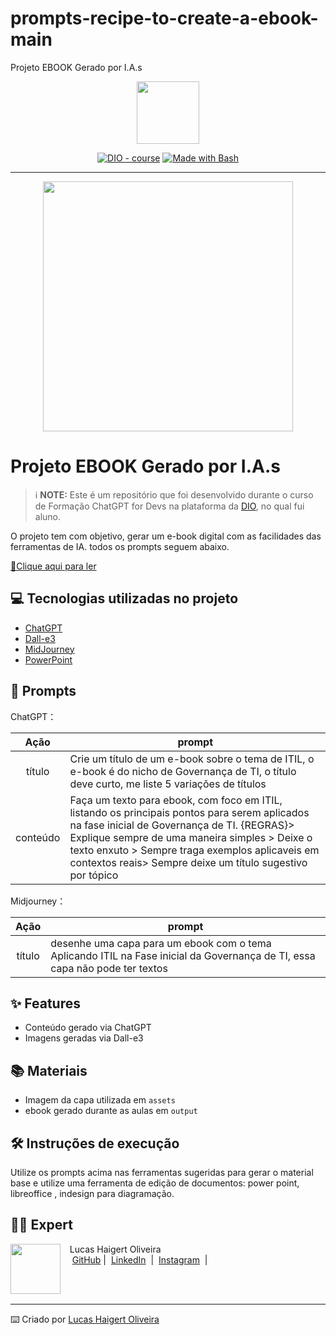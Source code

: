 # prompts-recipe-to-create-a-ebook-main
Projeto EBOOK Gerado por I.A.s

<p align="center">
    <img width="100" src=".github/assets/banner.png">
</p>


<p align="center">
<a href="https://dio.me/"><img src="https://img.shields.io/badge/DIO-Course-28DA77?logo=youtube" alt="DIO - course"></a>
<a href="https://www.gnu.org/software/bash/" title="Go to Bash homepage"><img src="https://img.shields.io/badge/Prompt-Project-blue?logo=gnu-bash&amp;logoColor=white" alt="Made with Bash"></a></p>

-------


<p align="center">
<img 
    src="./assets/capa.png"
    width="400"  
/>
</p>

# Projeto EBOOK Gerado por I.A.s


 > ℹ️ **NOTE:** Este é um repositório que foi desenvolvido durante o curso de Formação ChatGPT for Devs na plataforma da [DIO](https://dio.me), no qual fui aluno.

O projeto tem com objetivo, gerar um e-book digital com as facilidades das ferramentas de IA. todos os prompts seguem abaixo.

<a href="https://github.com/tilucasoliveira/prompts-recipe-to-create-a-ebook-main/blob/main/output/ebook%20-%20Aplicando_ITIL_Fase_Inicial_GOVTI%20-%20Output.pdf" title="View PDF now"> 📕Clique aqui para ler</a>

## 💻 Tecnologias utilizadas no projeto

- [ChatGPT](https://chat.openai.com/) 
- [Dall-e3](https://openai.com/dall-e-3)
- [MidJourney](https://www.midjourney.com/app/)
- [PowerPoint](https://www.microsoft.com/en/microsoft-365/powerpoint)

## 🧠 Prompts


ChatGPT：

|   Ação   | prompt                                                                                                                                                                                                                                                                         |
| :------: | ------------------------------------------------------------------------------------------------------------------------------------------------------------------------------------------------------------------------------------------------------------------------------ |
|  título  | Crie um título de um e-book sobre o tema de ITIL, o e-book é do nicho de Governança de TI, o título deve curto, me liste 5 variações de títulos                                                        |
| conteúdo | Faça um texto para ebook, com foco em ITIL, listando os principais pontos para serem aplicados na fase inicial de Governança de TI. {REGRAS}> Explique sempre de uma maneira simples > Deixe o texto enxuto > Sempre traga exemplos aplicaveis em contextos reais> Sempre deixe um título sugestivo por tópico                                                        |


Midjourney：

|  Ação  | prompt                                                                                 |
| :----: | -------------------------------------------------------------------------------------- |
| título | desenhe uma capa para um ebook com o tema Aplicando ITIL  na Fase inicial da  Governança de TI, essa capa não pode ter textos |

## ✨ Features

- Conteúdo gerado via ChatGPT
- Imagens geradas via Dall-e3

## 📚 Materiais

- Imagem da capa utilizada em `assets`
- ebook gerado durante as aulas em `output`

## 🛠️ Instruções de execução

Utilize os prompts acima nas ferramentas sugeridas para gerar o material base e utilize uma ferramenta de edição de documentos: power point, libreoffice , indesign para diagramação.

## 👨‍💻 Expert

<p>
    <img 
      align=left 
      margin=10 
      width=80 
      src=""
    />
    <p>&nbsp&nbsp&nbspLucas Haigert Oliveira<br>
    &nbsp&nbsp&nbsp
    <a href="https://github.com/tilucasoliveira/">
    GitHub</a>&nbsp;|&nbsp;
    <a href="https://br.linkedin.com/in/lucas-haigert-oliveira">LinkedIn</a>
&nbsp;|&nbsp;
    <a href="https://www.instagram.com/lucknup/">
    Instagram</a>
&nbsp;|&nbsp;</p>
</p>
<br/><br/>
<p>

---

⌨️ Criado por [Lucas Haigert Oliveira](https://github.com/)
